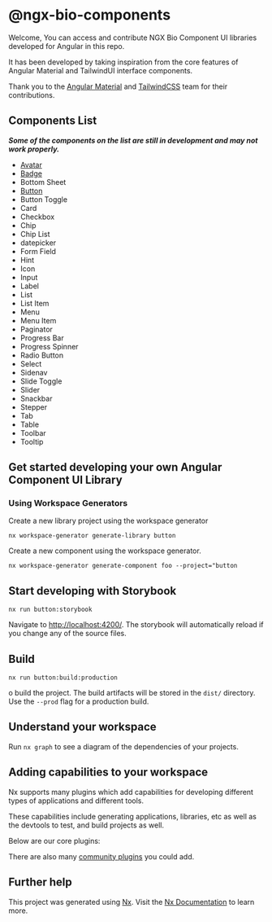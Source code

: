 # @ngx-bio-components

Welcome,
You can access and contribute NGX Bio Component UI libraries developed for Angular in this repo.

It has been developed by taking inspiration from the core features of Angular Material and TailwindUI interface components.

Thank you to the [Angular Material](https://github.com/angular/components) and [TailwindCSS](https://github.com/tailwindlabs/tailwindcss) team for their contributions.

## Components List

**_Some of the components on the list are still in development and may not work properly._**

- [Avatar](https://www.npmjs.com/package/@ngx-bio-components/avatar)
- [Badge](https://www.npmjs.com/package/@ngx-bio-components/badge)
- Bottom Sheet
- [Button](https://www.npmjs.com/package/@ngx-bio-components/button)
- Button Toggle
- Card
- Checkbox
- Chip
- Chip List
- datepicker
- Form Field
- Hint
- Icon
- Input
- Label
- List
- List Item
- Menu
- Menu Item
- Paginator
- Progress Bar
- Progress Spinner
- Radio Button
- Select
- Sidenav
- Slide Toggle
- Slider
- Snackbar
- Stepper
- Tab
- Table
- Toolbar
- Tooltip

## Get started developing your own Angular Component UI Library

### Using Workspace Generators

Create a new library project using the workspace generator

```console
nx workspace-generator generate-library button
```

Create a new component using the workspace generator.

```console
nx workspace-generator generate-component foo --project="button
```

## Start developing with Storybook

```console
nx run button:storybook
```

Navigate to <http://localhost:4200/>. The storybook will automatically reload if you change any of the source files.

## Build

```console
nx run button:build:production
```

o build the project. The build artifacts will be stored in the `dist/` directory. Use the `--prod` flag for a production build.

## Understand your workspace

Run `nx graph` to see a diagram of the dependencies of your projects.

## Adding capabilities to your workspace

Nx supports many plugins which add capabilities for developing different types of applications and different tools.

These capabilities include generating applications, libraries, etc as well as the devtools to test, and build projects as well.

Below are our core plugins:

There are also many [community plugins](https://nx.dev/community) you could add.

## Further help

This project was generated using [Nx](https://nx.dev). Visit the [Nx Documentation](https://nx.dev) to learn more.
